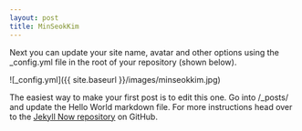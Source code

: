 ```yaml
---
layout: post
title: MinSeokKim
---
```


Next you can update your site name, avatar and other options using the _config.yml file in the root of your repository (shown below).

![_config.yml]({{ site.baseurl }}/images/minseokkim.jpg)

The easiest way to make your first post is to edit this one. Go into /_posts/ and update the Hello World markdown file. For more instructions head over to the [Jekyll Now repository](https://github.com/barryclark/jekyll-now) on GitHub.

